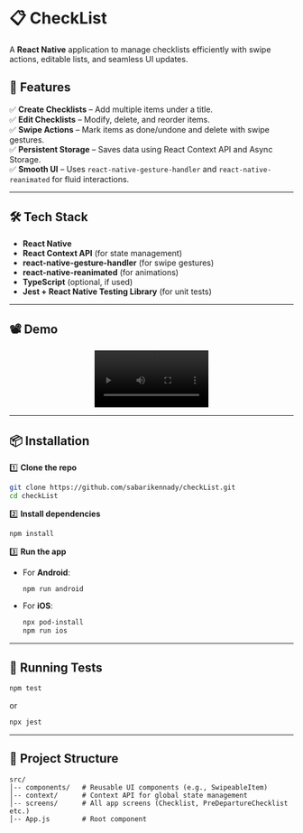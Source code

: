 # 📋 CheckList

A **React Native** application to manage checklists efficiently with swipe actions, editable lists, and seamless UI updates.

## 🚀 Features

✅ **Create Checklists** – Add multiple items under a title.  
✅ **Edit Checklists** – Modify, delete, and reorder items.  
✅ **Swipe Actions** – Mark items as done/undone and delete with swipe gestures.  
✅ **Persistent Storage** – Saves data using React Context API and Async Storage.  
✅ **Smooth UI** – Uses `react-native-gesture-handler` and `react-native-reanimated` for fluid interactions.

---

## 🛠️ Tech Stack

- **React Native**
- **React Context API** (for state management)
- **react-native-gesture-handler** (for swipe gestures)
- **react-native-reanimated** (for animations)
- **TypeScript** (optional, if used)
- **Jest + React Native Testing Library** (for unit tests)

---

## 📽️ Demo

<p align="center">
  <video width="40%" controls>
    <source src="assets/recording.webm" type="webm">
  </video>
</p>

---

## 📦 Installation

1️⃣ **Clone the repo**

```sh
git clone https://github.com/sabarikennady/checkList.git
cd checkList
```

2️⃣ **Install dependencies**

```sh
npm install
```

3️⃣ **Run the app**

- For **Android**:
  ```sh
  npm run android
  ```
- For **iOS**:
  ```sh
  npx pod-install
  npm run ios
  ```

---

## 🧪 Running Tests

```sh
npm test
```

or

```sh
npx jest
```

---

## 📂 Project Structure

```
src/
│-- components/   # Reusable UI components (e.g., SwipeableItem)
│-- context/      # Context API for global state management
│-- screens/      # All app screens (Checklist, PreDepartureChecklist etc.)
│-- App.js        # Root component
```

